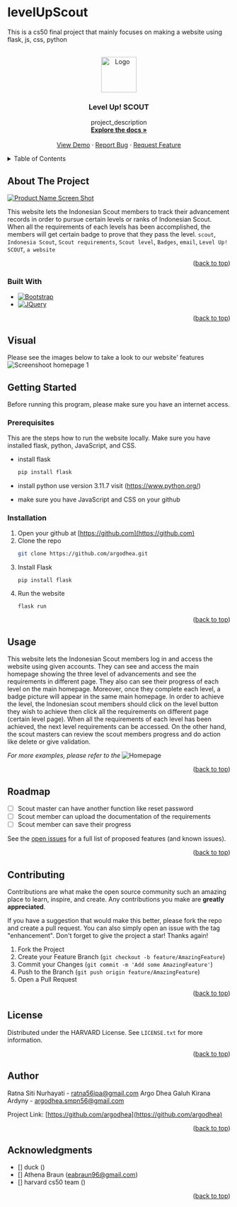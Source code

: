 # levelUpScout
This is a cs50 final project that mainly focuses on making a website using flask, js, css, python
<a name="readme-top"></a>


<!-- PROJECT LOGO -->
<br />
<div align="center">
  <a href="https://github.com/argodhea">
    <img src="static/logo_pramuka.png" alt="Logo" width="80" height="80">
  </a>

<h3 align="center">Level Up! SCOUT</h3>

  <p align="center">
    project_description
    <br />
    <a href="https://github.com/argodhea"><strong>Explore the docs »</strong></a>
    <br />
    <br />
    <a href="https://github.com/github_username/repo_name">View Demo</a>
    ·
    <a href="https://github.com/github_username/repo_name/issues">Report Bug</a>
    ·
    <a href="https://github.com/github_username/repo_name/issues">Request Feature</a>
  </p>
</div>



<!-- TABLE OF CONTENTS -->
<details>
  <summary>Table of Contents</summary>
  <ol>
    <li>
      <a href="#about-the-project">About The Project</a>
      <ul>
        <li><a href="#built-with">Built With</a></li>
      </ul>
    </li>
    <li>
      <a href="#getting-started">Getting Started</a>
      <ul>
        <li><a href="#prerequisites">Prerequisites</a></li>
        <li><a href="#installation">Installation</a></li>
      </ul>
    </li>
    <li><a href="#usage">Usage</a></li>
    <li><a href="#roadmap">Roadmap</a></li>
    <li><a href="#contributing">Contributing</a></li>
    <li><a href="#license">License</a></li>
    <li><a href="#contact">Contact</a></li>
    <li><a href="#acknowledgments">Acknowledgments</a></li>
  </ol>
</details>



<!-- ABOUT THE PROJECT -->
## About The Project

[![Product Name Screen Shot][product-screenshot]](https://example.com)

This website lets the Indonesian Scout members to track their advancement records in order to pursue certain levels or ranks of Indonesian Scout. When all the requirements of each levels has been accomplished, the members will get certain badge to prove that they pass the level.  `scout`, `Indonesia Scout`, `Scout requirements`, `Scout level`, `Badges`, `email`, `Level Up! SCOUT`, `a website`

<p align="right">(<a href="#readme-top">back to top</a>)</p>



### Built With

* [![Bootstrap][Bootstrap.com]][Bootstrap-url]
* [![JQuery][JQuery.com]][JQuery-url]

<p align="right">(<a href="#readme-top">back to top</a>)</p>

<!-- Visual -->
## Visual

Please see the images below to take a look to our website' features
![Screenshoot homepage 1](url)


<!-- GETTING STARTED -->
## Getting Started

Before running this program, please make sure you have an internet access.

### Prerequisites

This are the steps how to run the website locally. Make sure you have installed flask, python, JavaScript, and CSS.
* install flask
  ```sh
  pip install flask
  ```
* install python use version 3.11.7
  visit (https://www.python.org/)

* make sure you have JavaScript and CSS on your github

### Installation
<!-- Mention that Python, Flask, JavaScript, and CSS are required. Provide links to their official installation guides.-->
1. Open your github at [https://github.com](https://github.com)
2. Clone the repo
   ```sh
   git clone https://github.com/argodhea.git
   ```
3. Install Flask
   ```
   pip install flask
   ```
4. Run the website
   ```
   flask run
   ```

<p align="right">(<a href="#readme-top">back to top</a>)</p>



<!-- USAGE EXAMPLES -->
## Usage

This website lets the Indonesian Scout members log in and access the website using given accounts. They can see and access the main homepage showing the three level of advancements and see the requirements in different page. They also can see their progress of each level on the main homepage. Moreover, once they complete each level, a badge picture will appear in the same main homepage. In order to achieve the level, the Indonesian scout members should click on the level button they wish to achieve then click all the requirements on different page (certain level page). When all the requirements of each level has been achieved, the next level requirements can be accessed. On the other hand, the scout masters can review the scout members progress and do action like delete or give validation.

_For more examples, please refer to the_ ![Homepage](/path/to/SS_homepage.png)

<p align="right">(<a href="#readme-top">back to top</a>)</p>



<!-- ROADMAP -->
## Roadmap

- [ ] Scout master can have another function like reset password
- [ ] Scout member can upload the documentation of the requirements
- [ ] Scout member can save their progress

See the [open issues](https://github.com/github_username/repo_name/issues) for a full list of proposed features (and known issues).

<p align="right">(<a href="#readme-top">back to top</a>)</p>



<!-- CONTRIBUTING -->
## Contributing

Contributions are what make the open source community such an amazing place to learn, inspire, and create. Any contributions you make are **greatly appreciated**.

If you have a suggestion that would make this better, please fork the repo and create a pull request. You can also simply open an issue with the tag "enhancement".
Don't forget to give the project a star! Thanks again!

1. Fork the Project
2. Create your Feature Branch (`git checkout -b feature/AmazingFeature`)
3. Commit your Changes (`git commit -m 'Add some AmazingFeature'`)
4. Push to the Branch (`git push origin feature/AmazingFeature`)
5. Open a Pull Request

<p align="right">(<a href="#readme-top">back to top</a>)</p>



<!-- LICENSE -->
## License

Distributed under the HARVARD License. See `LICENSE.txt` for more information.

<p align="right">(<a href="#readme-top">back to top</a>)</p>



<!-- CONTACT -->
## Author

Ratna Siti Nurhayati - [ratna56ipa@gmail.com](ratna56ipa@gmail.com)
Argo Dhea Galuh Kirana Ardyny - [argodhea.smpn56@gmail.com](argodhea.smpn56@gmail.com)

Project Link: [https://github.com/argodhea](https://github.com/argodhea)

<p align="right">(<a href="#readme-top">back to top</a>)</p>



<!-- ACKNOWLEDGMENTS -->
## Acknowledgments

* [] duck ()
* [] Athena Braun (eabraun96@gmail.com)
* [] harvard cs50 team ()

<p align="right">(<a href="#readme-top">back to top</a>)</p>



<!-- MARKDOWN LINKS & IMAGES -->
<!-- https://www.markdownguide.org/basic-syntax/#reference-style-links -->
[contributors-shield]: https://img.shields.io/github/contributors/github_username/repo_name.svg?style=for-the-badge
[contributors-url]: https://github.com/github_username/repo_name/graphs/contributors
[forks-shield]: https://img.shields.io/github/forks/github_username/repo_name.svg?style=for-the-badge
[forks-url]: https://github.com/github_username/repo_name/network/members
[stars-shield]: https://img.shields.io/github/stars/github_username/repo_name.svg?style=for-the-badge
[stars-url]: https://github.com/github_username/repo_name/stargazers
[issues-shield]: https://img.shields.io/github/issues/github_username/repo_name.svg?style=for-the-badge
[issues-url]: https://github.com/github_username/repo_name/issues
[license-shield]: https://img.shields.io/github/license/github_username/repo_name.svg?style=for-the-badge
[license-url]: https://github.com/github_username/repo_name/blob/master/LICENSE.txt
[linkedin-shield]: https://img.shields.io/badge/-LinkedIn-black.svg?style=for-the-badge&logo=linkedin&colorB=555
[linkedin-url]: https://linkedin.com/in/linkedin_username
[product-screenshot]: images/screenshot.png
[Next.js]: https://img.shields.io/badge/next.js-000000?style=for-the-badge&logo=nextdotjs&logoColor=white
[Next-url]: https://nextjs.org/
[React.js]: https://img.shields.io/badge/React-20232A?style=for-the-badge&logo=react&logoColor=61DAFB
[React-url]: https://reactjs.org/
[Vue.js]: https://img.shields.io/badge/Vue.js-35495E?style=for-the-badge&logo=vuedotjs&logoColor=4FC08D
[Vue-url]: https://vuejs.org/
[Angular.io]: https://img.shields.io/badge/Angular-DD0031?style=for-the-badge&logo=angular&logoColor=white
[Angular-url]: https://angular.io/
[Svelte.dev]: https://img.shields.io/badge/Svelte-4A4A55?style=for-the-badge&logo=svelte&logoColor=FF3E00
[Svelte-url]: https://svelte.dev/
[Laravel.com]: https://img.shields.io/badge/Laravel-FF2D20?style=for-the-badge&logo=laravel&logoColor=white
[Laravel-url]: https://laravel.com
[Bootstrap.com]: https://img.shields.io/badge/Bootstrap-563D7C?style=for-the-badge&logo=bootstrap&logoColor=white
[Bootstrap-url]: https://getbootstrap.com
[JQuery.com]: https://img.shields.io/badge/jQuery-0769AD?style=for-the-badge&logo=jquery&logoColor=white
[JQuery-url]: https://jquery.com
